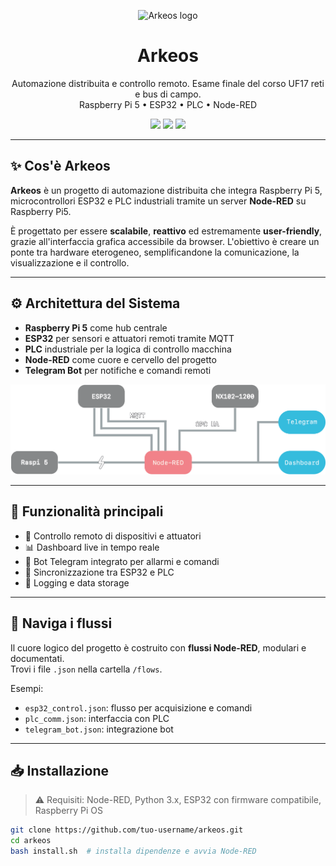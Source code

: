 <p align="center">
  <img src="https://i.imgur.com/BFbMfse.png" alt="Arkeos logo" width="100"/>
</p>

<h1 align="center">Arkeos</h1>
<p align="center">
  Automazione distribuita e controllo remoto. Esame finale del corso UF17 reti e bus di campo.<br>
  Raspberry Pi 5 • ESP32 • PLC • Node-RED
</p>

<p align="center">
  <img src="https://img.shields.io/badge/status-active-brightgreen?style=flat-square" />
  <img src="https://img.shields.io/badge/platform-RaspberryPi5-blue?style=flat-square" />
  <img src="https://img.shields.io/badge/open%20source-yes-lightgrey?style=flat-square" />
</p>

---

## ✨ Cos'è Arkeos

**Arkeos** è un progetto di automazione distribuita che integra Raspberry Pi 5, microcontrollori ESP32 e PLC industriali tramite un server **Node-RED** su Raspberry Pi5.

È progettato per essere **scalabile**, **reattivo** ed estremamente **user-friendly**, grazie all'interfaccia grafica accessibile da browser. L'obiettivo è creare un ponte tra hardware eterogeneo, semplificandone la comunicazione, la visualizzazione e il controllo.

---

## ⚙️ Architettura del Sistema

- **Raspberry Pi 5** come hub centrale
- **ESP32** per sensori e attuatori remoti tramite MQTT
- **PLC** industriale per la logica di controllo macchina
- **Node-RED** come cuore e cervello del progetto
- **Telegram Bot** per notifiche e comandi remoti

![Architettura](docs/architettura.png)

---

## 🧠 Funzionalità principali

- 🔌 Controllo remoto di dispositivi e attuatori
- 📊 Dashboard live in tempo reale
- 💬 Bot Telegram integrato per allarmi e comandi
- 🔁 Sincronizzazione tra ESP32 e PLC
- 💾 Logging e data storage

---

## 🧭 Naviga i flussi

Il cuore logico del progetto è costruito con **flussi Node-RED**, modulari e documentati.  
Trovi i file `.json` nella cartella `/flows`.

Esempi:
- `esp32_control.json`: flusso per acquisizione e comandi
- `plc_comm.json`: interfaccia con PLC
- `telegram_bot.json`: integrazione bot

---

## 📥 Installazione

> ⚠️ Requisiti: Node-RED, Python 3.x, ESP32 con firmware compatibile, Raspberry Pi OS

```bash
git clone https://github.com/tuo-username/arkeos.git
cd arkeos
bash install.sh  # installa dipendenze e avvia Node-RED
